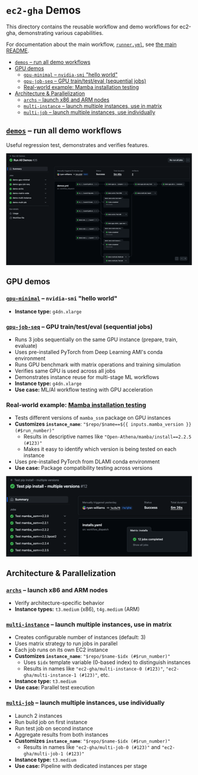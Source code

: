 # `ec2-gha` Demos
This directory contains the reusable workflow and demo workflows for ec2-gha, demonstrating various capabilities.

For documentation about the main workflow, [`runner.yml`](runner.yml), see [the main README](../../README.md).

<!-- toc -->
- [`demos` – run all demo workflows](#demos)
- [GPU demos](#gpu)
    - [`gpu-minimal` – `nvidia-smi` "hello world"](#gpu-minimal)
    - [`gpu-job-seq` – GPU train/test/eval (sequential jobs)](#gpu-job-seq)
    - [Real-world example: Mamba installation testing](#mamba)
- [Architecture & Parallelization](#arch)
    - [`archs` – launch x86 and ARM nodes](#archs)
    - [`multi-instance` – launch multiple instances, use in matrix](#multi-instance)
    - [`multi-job` – launch multiple instances, use individually](#multi-job)
<!-- /toc -->

## [`demos`](demos.yml) – run all demo workflows <a id="demos"></a>
Useful regression test, demonstrates and verifies features.

[![](../../img/demos%2325%201.png)][demos#25]

## GPU demos <a id="gpu"></a>

### [`gpu-minimal`](demo-gpu-minimal.yml) – `nvidia-smi` "hello world" <a id="gpu-minimal"></a>
- **Instance type:** `g4dn.xlarge`

### [`gpu-job-seq`](demo-gpu-job-seq.yml) – GPU train/test/eval (sequential jobs) <a id="gpu-job-seq"></a>
- Runs 3 jobs sequentially on the same GPU instance (prepare, train, evaluate)
- Uses pre-installed PyTorch from Deep Learning AMI's conda environment
- Runs GPU benchmark with matrix operations and training simulation
- Verifies same GPU is used across all jobs
- Demonstrates instance reuse for multi-stage ML workflows
- **Instance type:** `g4dn.xlarge`
- **Use case:** ML/AI workflow testing with GPU acceleration

### Real-world example: [Mamba installation testing](https://github.com/Open-Athena/mamba/blob/gha/.github/workflows/install.yaml) <a id="mamba"></a>
- Tests different versions of `mamba_ssm` package on GPU instances
- **Customizes `instance_name`**: `"$repo/$name==${{ inputs.mamba_version }} (#$run_number)"`
  - Results in descriptive names like `"Open-Athena/mamba/install==2.2.5 (#123)"`
  - Makes it easy to identify which version is being tested on each instance
- Uses pre-installed PyTorch from DLAMI conda environment
- **Use case:** Package compatibility testing across versions

[![](../../img/mamba%2312.png)][mamba#12]

## Architecture & Parallelization <a id="arch"></a>

### [`archs`](demo-archs.yml) – launch x86 and ARM nodes <a id="archs"></a>
- Verify architecture-specific behavior
- **Instance types:** `t3.medium` (x86), `t4g.medium` (ARM)

### [`multi-instance`](demo-multi-instance.yml) – launch multiple instances, use in matrix <a id="multi-instance"></a>
- Creates configurable number of instances (default: 3)
- Uses matrix strategy to run jobs in parallel
- Each job runs on its own EC2 instance
- **Customizes `instance_name`**: `"$repo/$name-$idx (#$run_number)"`
  - Uses `$idx` template variable (0-based index) to distinguish instances
  - Results in names like `"ec2-gha/multi-instance-0 (#123)"`, `"ec2-gha/multi-instance-1 (#123)"`, etc.
- **Instance type:** `t3.medium`
- **Use case:** Parallel test execution

### [`multi-job`](demo-multi-job.yml) – launch multiple instances, use individually <a id="multi-job"></a>
- Launch 2 instances
- Run build job on first instance
- Run test job on second instance
- Aggregate results from both instances
- **Customizes `instance_name`**: `"$repo/$name-$idx (#$run_number)"`
  - Results in names like `"ec2-gha/multi-job-0 (#123)"` and `"ec2-gha/multi-job-1 (#123)"`
- **Instance type:** `t3.medium`
- **Use case:** Pipeline with dedicated instances per stage

[mamba#12]: https://github.com/Open-Athena/mamba/actions/runs/16972369660/
[demos#25]: https://github.com/Open-Athena/ec2-gha/actions/runs/17004697889

